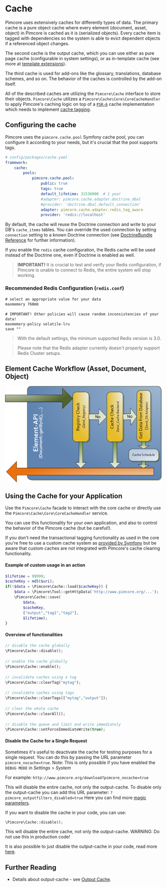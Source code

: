 # Cache

Pimcore uses extensively caches for differently types of data. The primary cache is a pure object 
cache where every element (document, asset, object) in Pimcore is cached as it is (serialized objects). 
Every cache item is tagged with dependencies so the system is able to evict dependent objects if 
a referenced object changes.

The second cache is the output cache, which you can use either as pure page cache (configurable 
in system settings), or as in-template cache (see more at [template extensions](../../02_MVC/02_Template/02_Template_Extensions/README.md)).

The third cache is used for add-ons like the glossary, translations, database schemes, and so on. 
The behavior of the caches is controlled by the add-on itself.

All of the described caches are utilizing the `Pimcore\Cache` interface to store their objects. `Pimcore\Cache` utilizes
a `Pimcore\Cache\Core\CoreCacheHandler` to apply Pimcore's caching logic on top of a [`PSR-6`](http://www.php-fig.org/psr/psr-6/)
cache implementation which needs to implement [cache tagging](https://github.com/php-cache/tag-interop).

## Configuring the cache

Pimcore uses the `pimcore.cache.pool` Symfony cache pool, you can configure it according to your needs, but it's crucial 
that the pool supports tags.

```yaml
# config/packages/cache.yaml
framework:
    cache:
        pools:
            pimcore.cache.pool:
                public: true
                tags: true
                default_lifetime: 31536000  # 1 year
                #adapter: pimcore.cache.adapter.doctrine_dbal
                #provider: 'doctrine.dbal.default_connection'
                adapter: pimcore.cache.adapter.redis_tag_aware
                provider: 'redis://localhost'
```

By default, the cache will reuse the Doctrine connection and write to your DB's `cache_items` tables. You can override
the used connection by setting `connection` setting to a known Doctrine connection (see
[DoctrineBundle Reference](https://symfony.com/doc/5.2/reference/configuration/doctrine.html#doctrine-dbal-configuration)
for further information).
 
If you enable the `redis` cache configuration, the Redis cache will be used instead of the Doctrine one, even if Doctrine
is enabled as well. 
> **IMPORTANT!** It is crucial to test and verify your Redis configuration, if Pimcore is unable to connect to Redis, the entire system will stop working.


### Recommended Redis Configuration (`redis.conf`)
```
# select an appropriate value for your data
maxmemory 768mb
                   
# IMPORTANT! Other policies will cause random inconsistencies of your data!
maxmemory-policy volatile-lru   
save ""
```

> With the default settings, the minimum supported Redis version is 3.0.

> Please note that the Redis adapter currently doesn't properly support Redis Cluster setups.


## Element Cache Workflow (Asset, Document, Object)

![Element Cache Workflow](../../img/pimcore-cache.png)


## Using the Cache for your Application

Use the `Pimcore\Cache` facade to interact with the core cache or directly use the `Pimcore\Cache\Core\CoreCacheHandler` service.

You can use this functionality for your own application, and also to control the behavior of the Pimcore cache (but be
careful!).

If you don't need the transactional tagging functionality as used in the core you're free to use a custom cache system as
[provided by Symfony](https://symfony.com/doc/5.2/components/cache.html) but be aware that custom caches are not 
integrated with Pimcore's cache clearing functionality.
 
#### Example of custom usage in an action
```php
$lifetime = 99999;
$cacheKey = md5($uri);
if(!$data = \Pimcore\Cache::load($cacheKey)) {
    $data = \Pimcore\Tool::getHttpData('http://www.pimcore.org/...');
    \Pimcore\Cache::save(
        $data,
        $cacheKey,
        ["output","tag1","tag2"],
        $lifetime);
}
```

#### Overview of functionalities
```php
// disable the cache globally
\Pimcore\Cache::disable();
 
// enable the cache globally
\Pimcore\Cache::enable();
 
// invalidate caches using a tag
\Pimcore\Cache::clearTag("mytag");
 
// invalidate caches using tags
\Pimcore\Cache::clearTags(["mytag","output"]);
 
// clear the whole cache
\Pimcore\Cache::clearAll();
 
// disable the queue and limit and write immediately
\Pimcore\Cache::setForceImmediateWrite(true);
```

#### Disable the Cache for a Single Request
Sometimes it's useful to deactivate the cache for testing purposes for a single request. You 
can do this by passing the URL parameter `pimcore_nocache=true`. Note: This is only possible if you have 
enabled the `DEBUG MODE` in *Settings* > *System*

For example: `http://www.pimcore.org/download?pimcore_nocache=true` 

This will disable the entire cache, not only the output-cache. To disable only the output-cache 
you can add this URL parameter: `?pimcore_outputfilters_disabled=true`
Here you can find more [magic parameters](../15_Magic_Parameters.md).


If you want to disable the cache in your code, you can use: 
```php
\Pimcore\Cache::disable();
```

This will disable the entire cache, not only the output-cache. WARNING: Do not use this in production code!

It is also possible to just disable the output-cache in your code, read more [here](./03_Full_Page_Cache.md).


## Further Reading

* Details about output-cache - see [Output Cache](./03_Full_Page_Cache.md).
